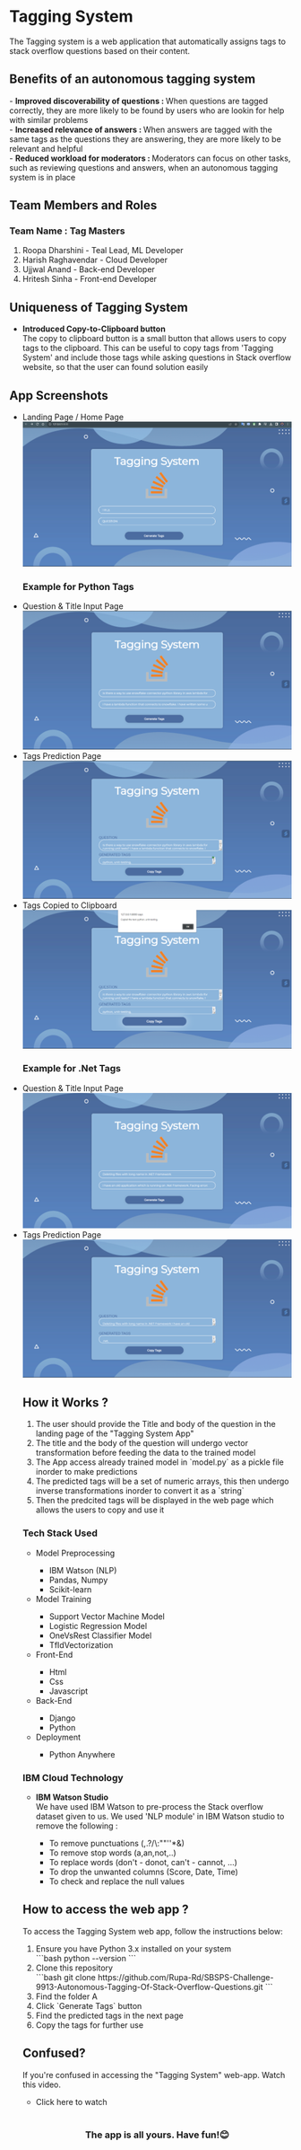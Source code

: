 # Tagging System
The Tagging system is a web application that automatically assigns tags to stack overflow questions based on their content.
<h2> Benefits of an autonomous tagging system </h2>
- <b>Improved discoverability of questions : </b> When questions are tagged correctly, they are more likely to be found by users who are lookin for help with similar problems  <br>
- <b>Increased relevance of answers : </b> When answers are tagged with the same tags as the questions they are answering, they are more likely to be relevant and helpful <br>
- <b>Reduced workload for moderators : </b> Moderators can focus on other tasks, such as reviewing questions and answers, when an autonomous tagging system is in place<br>
<h2>Team Members and Roles</h2>
<h3>Team Name : Tag Masters </h3>
<ol>
<li> Roopa Dharshini - Teal Lead, ML Developer </li>
<li> Harish Raghavendar - Cloud Developer </li>
<li> Ujjwal Anand - Back-end Developer </li>
<li> Hritesh Sinha - Front-end Developer </li>
</ol>

<h2> Uniqueness of Tagging System </h2>
<ul>
<li> <b>Introduced Copy-to-Clipboard button</b></li>
    The copy to clipboard button is a small button that allows users to copy tags to the clipboard. This can be useful to copy tags from 'Tagging System' and include those tags while asking questions in Stack overflow website, so that the user can found solution easily
<!-- <li> <b>Published a fully functioning web-app</b></li>
    The Tagging System web-app is fully functioning and anyone can use it. This is the most important uniqueness of this app and we are planning to include more features in the future -->
</ul>
<h2> App Screenshots </h2>
<ul>
<li>Landing Page / Home Page </li>
<img src="Screenshots/Landing_Page.png"></img><br>
<h3>Example for Python Tags</h3> 
<li> Question & Title Input Page </li>
<img src="Screenshots/Python_Tags_Home_Page.png"></img><br>
<li> Tags Prediction Page </li>
<img src="Screenshots/Python_Tags_Prediction_Page.png"></img><br>
<li> Tags Copied to Clipboard </li>
<img src="Screenshots/Python_Tags_clipboard.png"></img><br>
<h3>Example for .Net Tags</h3> 
<li> Question & Title Input Page </li>
<img src="Screenshots/.Net_Tags_Home_Page.png"></img><br>
<li> Tags Prediction Page </li>
<img src="Screenshots/.Net_Tags_Prediction_Page.png"></img><br>

<h2> How it Works ? </h3>
<ol>
<li>The user should provide the Title and body of the question in the landing page of the "Tagging System App" </li>
<li>The title and the body of the question will undergo vector transformation before feeding the data to the trained model </li>
<li>The App access already trained model in `model.py` as a pickle file inorder to make predictions </li>
<li>The predicted tags will be a set of numeric arrays, this then undergo inverse transformations inorder to convert it as a `string` </li>
<li>Then the predcited tags will be displayed in the web page which allows the users to copy and use it </li>
</ol>
<h3>Tech Stack Used </h3>
<ul>
<li>Model Preprocessing </li>
<ul>
<li> IBM Watson (NLP) </li>
<li> Pandas, Numpy </li>
<li> Scikit-learn </li>
</ul>
<li> Model Training </li>
<ul>
<li> Support Vector Machine Model </li>
<li> Logistic Regression Model </li>
<li> OneVsRest Classifier Model </li>
<li> TfIdVectorization </li>
</ul>
<li> Front-End </li>
<ul>
<li> Html </li>
<li> Css </li>
<li> Javascript </li>
</ul>
<li> Back-End </li>
<ul>
<li> Django </li>
<li> Python </li>
</ul>
<li> Deployment </li>
<ul>
<li> Python Anywhere </li>
</ul>
</ul>
<h3> IBM Cloud Technology </h3>
<ul>
<li> <b> IBM Watson Studio </b> </li>
    We have used IBM Watson to pre-process the Stack overflow dataset given to us. We used 'NLP module' in IBM Watson studio to remove the following :
    <ul>
    <li> To remove punctuations (,.?/\:""''*&) </li>
    <li> To remove stop words (a,an,not,..) </li>
    <li> To replace words (don't - donot, can't - cannot, ...) </li>
    <li> To drop the unwanted columns (Score, Date, Time) </li>
    <li> To check and replace the null values </li>
    </ul>
</ul>
<h2>How to access the web app ? </h2>
To access the Tagging System web app, follow the instructions below:
<ol>
<li> Ensure you have Python 3.x installed on your system </li>
    ```bash
    python --version
    ```
<li> Clone this repository </li>
    ```bash
    git clone https://github.com/Rupa-Rd/SBSPS-Challenge-9913-Autonomous-Tagging-Of-Stack-Overflow-Questions.git
    ```
<li> Find the folder A </li>
<li> Click `Generate Tags` button </li>
<li> Find the predicted tags in the next page </li>
<li> Copy the tags for further use </li>
</ol>
<h2>Confused? </h2>
If you're confused in accessing the "Tagging System" web-app. Watch this video.
<ul><li>Click here to watch </li></ul>

<br>
<h3><b><center> The app is all yours. Have fun!😊 </center></b></h3>
